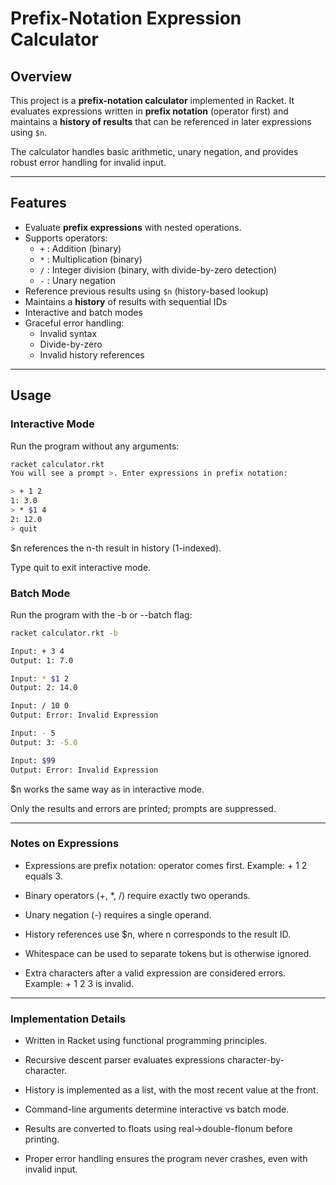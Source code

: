 # Prefix-Notation Expression Calculator

## Overview
This project is a **prefix-notation calculator** implemented in Racket. It evaluates expressions written in **prefix notation** (operator first) and maintains a **history of results** that can be referenced in later expressions using `$n`.  

The calculator handles basic arithmetic, unary negation, and provides robust error handling for invalid input.

---

## Features
- Evaluate **prefix expressions** with nested operations.
- Supports operators:
  - `+` : Addition (binary)
  - `*` : Multiplication (binary)
  - `/` : Integer division (binary, with divide-by-zero detection)
  - `-` : Unary negation
- Reference previous results using `$n` (history-based lookup)
- Maintains a **history** of results with sequential IDs
- Interactive and batch modes
- Graceful error handling:
  - Invalid syntax
  - Divide-by-zero
  - Invalid history references

---

## Usage

### Interactive Mode
Run the program without any arguments:

```bash
racket calculator.rkt
You will see a prompt >. Enter expressions in prefix notation:

> + 1 2
1: 3.0
> * $1 4
2: 12.0
> quit

```
$n references the n-th result in history (1-indexed).

Type quit to exit interactive mode.

### Batch Mode

Run the program with the -b or --batch flag:
```bash
racket calculator.rkt -b

Input: + 3 4
Output: 1: 7.0

Input: * $1 2
Output: 2: 14.0

Input: / 10 0
Output: Error: Invalid Expression

Input: - 5
Output: 3: -5.0

Input: $99
Output: Error: Invalid Expression

```
$n works the same way as in interactive mode.

Only the results and errors are printed; prompts are suppressed.

---

### Notes on Expressions

- Expressions are prefix notation: operator comes first. Example: + 1 2 equals 3.

- Binary operators (+, *, /) require exactly two operands.

- Unary negation (-) requires a single operand.

- History references use $n, where n corresponds to the result ID.

- Whitespace can be used to separate tokens but is otherwise ignored.

- Extra characters after a valid expression are considered errors. Example: + 1 2 3 is invalid.

---

### Implementation Details

- Written in Racket using functional programming principles.

- Recursive descent parser evaluates expressions character-by-character.

- History is implemented as a list, with the most recent value at the front.

- Command-line arguments determine interactive vs batch mode.

- Results are converted to floats using real->double-flonum before printing.

- Proper error handling ensures the program never crashes, even with invalid input.
